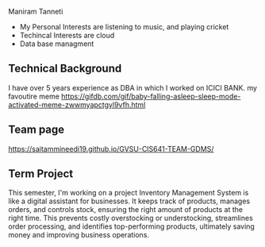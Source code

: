 Maniram Tanneti

  - My Personal Interests are listening to music, and
playing cricket
  - Techincal Interests are cloud
  - Data base managment
## Technical Background
I have over 5 years experience as DBA in which I worked
on ICICI BANK.
my favoutire meme
https://gifdb.com/gif/baby-falling-asleep-sleep-mode-activated-meme-zwwmyapctgyl9vfh.html
## Team page 
https://saitammineedi19.github.io/GVSU-CIS641-TEAM-GDMS/
## Term Project
This semester, I'm working on a project Inventory Management System is like a digital assistant for businesses. It keeps track of products, manages orders, and controls stock, ensuring the right amount of products at the right time. This prevents costly overstocking or understocking, streamlines order processing, and identifies top-performing products, ultimately saving money and improving business operations.
